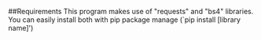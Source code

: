 ##Requirements
This program makes use of "requests" and "bs4" libraries.
You can easily install both with pip package manage (`pip install [library name]')
